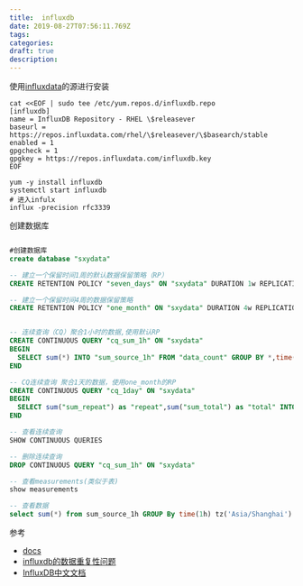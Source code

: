 ```yaml
---
title:  influxdb
date: 2019-08-27T07:56:11.769Z
tags: 
categories:
draft: true
description: 
---
```


使用[influxdata](https://docs.influxdata.com/influxdb/v1.7/introduction/installation/)的源进行安装

```shell
cat <<EOF | sudo tee /etc/yum.repos.d/influxdb.repo
[influxdb]
name = InfluxDB Repository - RHEL \$releasever
baseurl = https://repos.influxdata.com/rhel/\$releasever/\$basearch/stable
enabled = 1
gpgcheck = 1
gpgkey = https://repos.influxdata.com/influxdb.key
EOF

yum -y install influxdb
systemctl start influxdb
# 进入infulx
influx -precision rfc3339
```

创建数据库

```sql

#创建数据库
create database "sxydata"

-- 建立一个保留时间1周的默认数据保留策略（RP）
CREATE RETENTION POLICY "seven_days" ON "sxydata" DURATION 1w REPLICATION 1 DEFAULT

-- 建立一个保留时间4周的数据保留策略
CREATE RETENTION POLICY "one_month" ON "sxydata" DURATION 4w REPLICATION 1 


-- 连续查询（CQ）聚合1小时的数据,使用默认RP
CREATE CONTINUOUS QUERY "cq_sum_1h" ON "sxydata"
BEGIN
  SELECT sum(*) INTO "sum_source_1h" FROM "data_count" GROUP BY *,time(1h)
END

-- CQ连续查询 聚合1天的数据，使用one_month的RP
CREATE CONTINUOUS QUERY "cq_1day" ON "sxydata"
BEGIN
  SELECT sum("sum_repeat") as "repeat",sum("sum_total") as "total" INTO "wodedata"."one_month"."sum_1day" FROM "sum_source_1h" GROUP BY *,time(1d)
END

-- 查看连续查询
SHOW CONTINUOUS QUERIES

-- 删除连续查询
DROP CONTINUOUS QUERY "cq_sum_1h" ON "sxydata"

-- 查看measurements(类似于表)
show measurements

-- 查看数据
select sum(*) from sum_source_1h GROUP By time(1h) tz('Asia/Shanghai')
```




参考  

- [docs](https://v2.docs.influxdata.com/v2.0/get-started/)
- [influxdb的数据重复性问题](https://docs.influxdata.com/influxdb/v1.7/troubleshooting/frequently-asked-questions/#how-does-influxdb-handle-duplicate-points)
- [InfluxDB中文文档](https://jasper-zhang1.gitbooks.io/influxdb/content/)